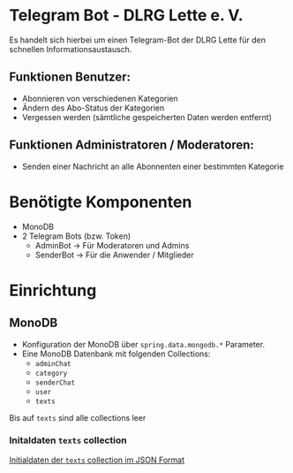 # Telegram Bot - DLRG Lette e. V.
Es handelt sich hierbei um einen Telegram-Bot der DLRG Lette 
für den schnellen Informationsaustausch.

## Funktionen Benutzer:
- Abonnieren von verschiedenen Kategorien
- Ändern des Abo-Status der Kategorien
- Vergessen werden (sämtliche gespeicherten Daten werden entfernt)

## Funktionen Administratoren / Moderatoren:
- Senden einer Nachricht an alle Abonnenten einer bestimmten Kategorie


# Benötigte Komponenten
- MonoDB
- 2 Telegram Bots (bzw. Token)
    - AdminBot -> Für Moderatoren und Admins
    - SenderBot -> Für die Anwender / Mitglieder
    
# Einrichtung
## MonoDB
- Konfiguration der MonoDB über `spring.data.mongodb.*` Parameter.
- Eine MonoDB Datenbank mit folgenden Collections:
    - `adminChat`
    - `category`
    - `senderChat`
    - `user`
    - `texts`

Bis auf `texts` sind alle collections leer
### Initaldaten `texts` collection
[Initialdaten der `texts` collection im JSON Format](master/texts.collection.initial.json)